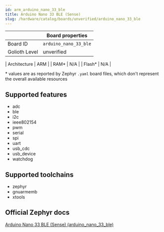 ```yaml
---
id: arm_arduino_nano_33_ble
title: Arduino Nano 33 BLE (Sense)
slug: /hardware/catalog/boards/unverified/arduino_nano_33_ble
---
```


[//]: # (This is an auto-generated file, do not edit! Changes to it will be lost upon re-generation)



|                | Board properties     |
| -------------  | -------------------- |
| Board ID       | `arduino_nano_33_ble` |
| Golioth Level  | unverified       |

| Architecture   | ARM |
| RAM*           | N/A |
| Flash*         | N/A |

\* values are as reported by Zephyr `.yaml` board files, which don't represent the overall available resources



## Supported features

* adc
* ble
* i2c
* ieee802154
* pwm
* serial
* spi
* uart
* usb_cdc
* usb_device
* watchdog

## Supported toolchains

* zephyr
* gnuarmemb
* xtools

## Official Zephyr docs

[Arduino Nano 33 BLE (Sense) (arduino_nano_33_ble)](https://docs.zephyrproject.org/latest/boards/arm/arduino_nano_33_ble/doc/index.html)
